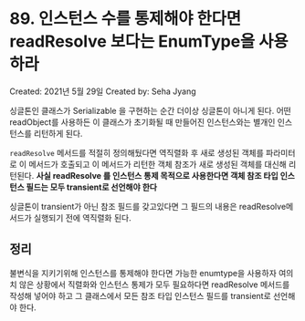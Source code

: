 # 89. 인스턴스 수를 통제해야 한다면 readResolve 보다는 EnumType을 사용하라

Created: 2021년 5월 29일
Created by: Seha Jyang

싱글톤인 클래스가 Serializable 을 구현하는 순간 더이상 싱글톤이 아니게 된다. 어떤 readObject를 사용하든 이 클래스가 초기화될 때 만들어진 인스턴스와는 별개인 인스턴스를 리턴하게 된다.

`readResolve` 메서드를 적절히 정의해뒀다면 역직렬화 후 새로 생성된 객체를 파라미터로 이 메서드가 호출되고 이 메서드가 리턴한 객체 참조가 새로 생성된 객체를 대신해 리턴된다. **사실 readResolve 를 인스턴스 통제 목적으로 사용한다면 객체 참조 타입 인스턴스 필드는 모두 transient로 선언해야 한다**

싱글톤이 transient가 아닌 참조 필드를 갖고있다면 그 필드의 내용은 readResolve메서드가 실행되기 전에 역직렬화 된다.

## 정리

불변식을 지키기위해 인스턴스를 통제해야 한다면 가능한 enumtype을 사용하자 여의치 않은 상황에서 직렬화와 인스턴스 통제가 모두 필요하다면 readResolve 메서드를 작성해 넣어야 하고 그 클래스에서 모든 참조 타입 인스턴스 필드를 transient로 선언해야 한다.